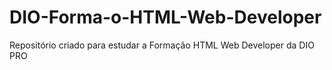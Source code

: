 # DIO-Forma-o-HTML-Web-Developer
Repositório criado para estudar a Formação HTML Web Developer da DIO PRO 
